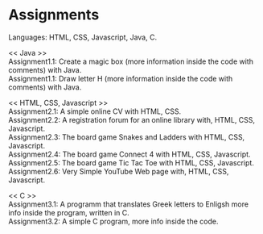 # Assignments

Languages: HTML, CSS, Javascript, Java, C.<br>

<< Java >><br>
Assignment1.1: Create a magic box (more information inside the code with comments) with Java.<br>
Assignment1.1: Draw letter H (more information inside the code with comments) with Java.<br>

<< HTML, CSS, Javascript >><br>
Assignment2.1: A simple online CV with HTML, CSS.<br>
Assignment2.2: A registration forum for an online library with, HTML, CSS, Javascript.<br>
Assignment2.3: The board game Snakes and Ladders with HTML, CSS, Javascript.<br>
Assignment2.4: The board game Connect 4 with HTML, CSS, Javascript.<br>
Assignment2.5: The board game Tic Tac Toe with HTML, CSS, Javascript.<br>
Assignment2.6: Very Simple YouTube Web page with, HTML, CSS, Javascript.<br>

<< C >><br>
Assignment3.1: A programm that translates Greek letters to Enligsh more info inside the program, written in C.<br>
Assignment3.2: A simple C program, more info inside the code.<br> 
